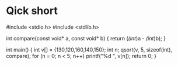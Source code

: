 # Qick short

#include <stdio.h>
#include <stdlib.h>

int compare(const void* a, const void* b) {
 return (*(int*)a - *(int*)b);
}

int main() {
 int v[] = {130,120,160,140,150}; 
int n; qsort(v, 5, sizeof(int), compare); 
for (n = 0; n < 5; n++) 
printf("%d ", v[n]); 
return 0;
}
